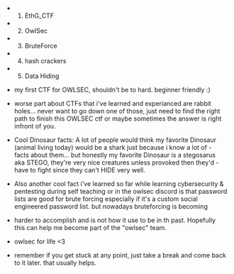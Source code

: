 - 1. EthG_CTF
- 2. OwlSec
- 3. BruteForce
- 4. hash crackers
- 5. Data Hiding

- my first CTF for OWLSEC, shouldn't be to hard. beginner friendly :)
- worse part about CTFs that i've learned and experianced are rabbit holes... never want to go down one of those, just need to find the right path to finish this OWLSEC ctf or maybe sometimes the answer is right infront of you.

- Cool Dinosaur facts: A lot of people would think my favorite Dinosaur (animal living today) would be a shark just because i know a lot of - facts about them... but honestly my favorite Dinosaur is a stegosarus aka STEGO, they're very nice creatures unless provoked then they'd - have to fight since they can't HIDE very well.

- Also another cool fact i've learned so far while learning cybersecurity & pentesting during self teaching or in the owlsec discord is that password lists are good for brute forcing especially if it's a custom social engineered password list. but nowadays bruteforcing is becoming 
- harder to accomplish and is not how it use to be in th past. Hopefully this can help me become part of the "owlsec" team. 
- owlsec for life <3

 
- remember if you get stuck at any point, just take a break and come back to it later. that usually helps.
